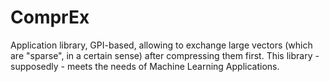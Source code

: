 # ComprEx

Application library, GPI-based, allowing to exchange large vectors (which are "sparse", in a certain sense) after compressing them first.
This library - supposedly - meets the needs of Machine Learning Applications.
